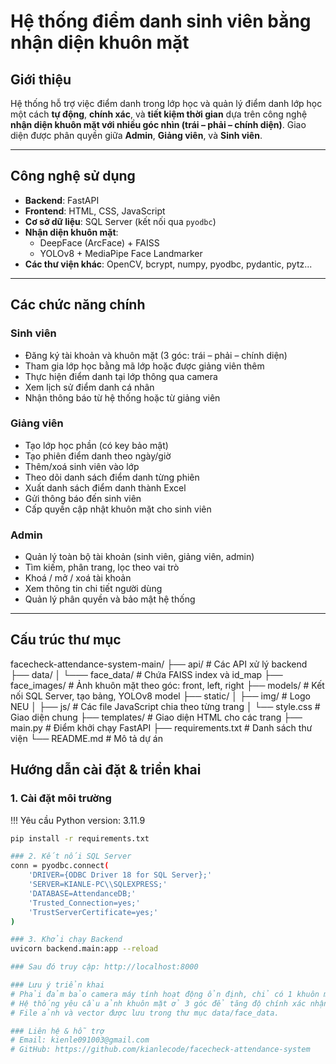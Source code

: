# Hệ thống điểm danh sinh viên bằng nhận diện khuôn mặt

## Giới thiệu

Hệ thống hỗ trợ việc điểm danh trong lớp học và quản lý điểm danh lớp học một cách **tự động**, **chính xác**, và **tiết kiệm thời gian** dựa trên công nghệ **nhận diện khuôn mặt với nhiều góc nhìn (trái – phải – chính diện)**. Giao diện được phân quyền giữa **Admin**, **Giảng viên**, và **Sinh viên**.

---

## Công nghệ sử dụng

- **Backend**: FastAPI
- **Frontend**: HTML, CSS, JavaScript
- **Cơ sở dữ liệu**: SQL Server (kết nối qua `pyodbc`)
- **Nhận diện khuôn mặt**:
  - DeepFace (ArcFace) + FAISS
  - YOLOv8 + MediaPipe Face Landmarker
- **Các thư viện khác**: OpenCV, bcrypt, numpy, pyodbc, pydantic, pytz...

---

## Các chức năng chính

### Sinh viên
- Đăng ký tài khoản và khuôn mặt (3 góc: trái – phải – chính diện)
- Tham gia lớp học bằng mã lớp hoặc được giảng viên thêm
- Thực hiện điểm danh tại lớp thông qua camera
- Xem lịch sử điểm danh cá nhân
- Nhận thông báo từ hệ thống hoặc từ giảng viên

### Giảng viên
- Tạo lớp học phần (có key bảo mật)
- Tạo phiên điểm danh theo ngày/giờ
- Thêm/xoá sinh viên vào lớp
- Theo dõi danh sách điểm danh từng phiên
- Xuất danh sách điểm danh thành Excel
- Gửi thông báo đến sinh viên
- Cấp quyền cập nhật khuôn mặt cho sinh viên

### Admin
- Quản lý toàn bộ tài khoản (sinh viên, giảng viên, admin)
- Tìm kiếm, phân trang, lọc theo vai trò
- Khoá / mở / xoá tài khoản
- Xem thông tin chi tiết người dùng
- Quản lý phân quyền và bảo mật hệ thống

---

## Cấu trúc thư mục
facecheck-attendance-system-main/
├── api/ # Các API xử lý backend
├── data/
│ └─── face_data/ # Chứa FAISS index và id_map
├── face_images/ # Ảnh khuôn mặt theo góc: front, left, right
├── models/ # Kết nối SQL Server, tạo bảng, YOLOv8 model
├── static/
│ ├── img/ # Logo NEU
│ ├── js/ # Các file JavaScript chia theo từng trang
│ └── style.css # Giao diện chung
├── templates/ # Giao diện HTML cho các trang
├── main.py # Điểm khởi chạy FastAPI
├── requirements.txt # Danh sách thư viện
└── README.md # Mô tả dự án


## Hướng dẫn cài đặt & triển khai

### 1. Cài đặt môi trường

!!! Yêu cầu Python version: 3.11.9

```bash
pip install -r requirements.txt

### 2. Kết nối SQL Server
conn = pyodbc.connect(
    'DRIVER={ODBC Driver 18 for SQL Server};'
    'SERVER=KIANLE-PC\\SQLEXPRESS;'
    'DATABASE=AttendanceDB;'
    'Trusted_Connection=yes;'
    'TrustServerCertificate=yes;'
)

### 3. Khởi chạy Backend
uvicorn backend.main:app --reload

### Sau đó truy cập: http://localhost:8000

### Lưu ý triển khai
# Phải đảm bảo camera máy tính hoạt động ổn định, chỉ có 1 khuôn mặt trong khung hình.
# Hệ thống yêu cầu ảnh khuôn mặt ở 3 góc để tăng độ chính xác nhận diện.
# File ảnh và vector được lưu trong thư mục data/face_data.

### Liên hệ & hỗ trợ
# Email: kienle091003@gmail.com
# GitHub: https://github.com/kianlecode/facecheck-attendance-system
